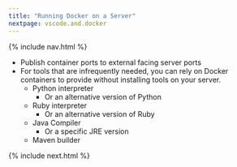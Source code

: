 ```yaml
---
title: "Running Docker on a Server"
nextpage: vscode.and.docker
---
```


{% include nav.html %}

- Publish container ports to external facing server ports
- For tools that are infrequently needed, you can rely on Docker containers to provide without installing tools on your server.
  - Python interpreter
    - Or an alternative version of Python
  - Ruby interpreter
    - Or an alternative version of Ruby
  - Java Compiler
    - Or a specific JRE version
  - Maven builder

{% include next.html %}
